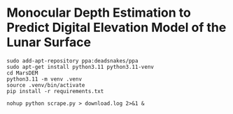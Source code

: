 # Monocular Depth Estimation to Predict Digital Elevation Model of the Lunar Surface

``` console
sudo add-apt-repository ppa:deadsnakes/ppa
sudo apt-get install python3.11 python3.11-venv
cd MarsDEM
python3.11 -m venv .venv
source .venv/bin/activate
pip install -r requirements.txt
```

``` console
nohup python scrape.py > download.log 2>&1 &
```